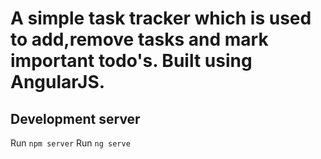 # A simple task tracker which is used to add,remove tasks and mark important todo's. Built using AngularJS.


## Development server

Run `npm server`
Run `ng serve` 

